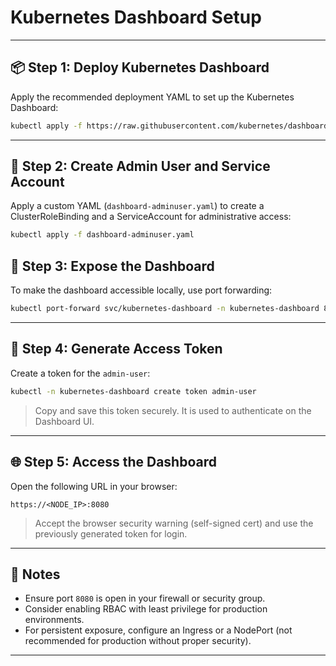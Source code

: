 # Kubernetes Dashboard Setup


---

## 📦 Step 1: Deploy Kubernetes Dashboard

Apply the recommended deployment YAML to set up the Kubernetes Dashboard:

```bash
kubectl apply -f https://raw.githubusercontent.com/kubernetes/dashboard/v2.7.0/aio/deploy/recommended.yaml
```

---

## 👤 Step 2: Create Admin User and Service Account

Apply a custom YAML (`dashboard-adminuser.yaml`) to create a ClusterRoleBinding and a ServiceAccount for administrative access:

```bash
kubectl apply -f dashboard-adminuser.yaml
```

## 🔌 Step 3: Expose the Dashboard

To make the dashboard accessible locally, use port forwarding:

```bash
kubectl port-forward svc/kubernetes-dashboard -n kubernetes-dashboard 8080:443 --address=0.0.0.0 &
```

---

## 🔐 Step 4: Generate Access Token

Create a token for the `admin-user`:

```bash
kubectl -n kubernetes-dashboard create token admin-user
```

> Copy and save this token securely. It is used to authenticate on the Dashboard UI.

---

## 🌐 Step 5: Access the Dashboard

Open the following URL in your browser:

```
https://<NODE_IP>:8080
```

> Accept the browser security warning (self-signed cert) and use the previously generated token for login.

---

## 📌 Notes

- Ensure port `8080` is open in your firewall or security group.
- Consider enabling RBAC with least privilege for production environments.
- For persistent exposure, configure an Ingress or a NodePort (not recommended for production without proper security).

---
